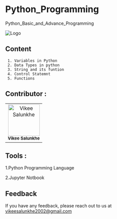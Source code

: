 # Python_Programming
Python_Basic_and_Advance_Programming


![Logo](https://www.techieclues.com/Images/tutorial/python/python-banner.png)

## Content


     1. Variables in Python 
     2. Data Types in python
     3. String and its funtion
     4. Control Statemnt
     5. Functions



## Contributor :  

<table>
  <tr>
    <td align="center"><a href="https://github.com/Vikeesalunkhe"><img src="https://avatars.githubusercontent.com/u/117392336?v=4" width="100px;" alt="Vikee Salunkhe"/><br/><sub><b>Vikee Salunkhe</b></sub></a><br/>
</tr>
</table>



## Tools :

1.Python Programming Language

2.Jupyter Notbook

## Feedback

If you have any feedback, please reach out to us at vikeesalunkhe2002@gmail.com

